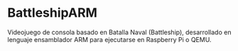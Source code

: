 # BattleshipARM
Videojuego de consola basado en Batalla Naval (Battleship), desarrollado en lenguaje ensamblador ARM para ejecutarse en Raspberry Pi o QEMU.
